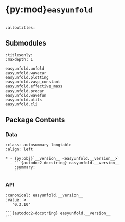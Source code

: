 # {py:mod}`easyunfold`

```{py:module} easyunfold
```

```{autodoc2-docstring} easyunfold
:allowtitles:
```

## Submodules

```{toctree}
:titlesonly:
:maxdepth: 1

easyunfold.unfold
easyunfold.wavecar
easyunfold.plotting
easyunfold.vasp_constant
easyunfold.effective_mass
easyunfold.procar
easyunfold.wavefun
easyunfold.utils
easyunfold.cli
```

## Package Contents

### Data

````{list-table}
:class: autosummary longtable
:align: left

* - {py:obj}`__version__ <easyunfold.__version__>`
  - ```{autodoc2-docstring} easyunfold.__version__
    :summary:
    ```
````

### API

````{py:data} __version__
:canonical: easyunfold.__version__
:value: >
   '0.3.10'

```{autodoc2-docstring} easyunfold.__version__
```

````
